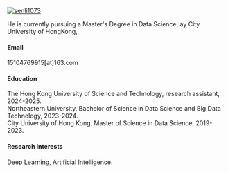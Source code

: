 

[![senli1073](https://img.shields.io/badge/senli1073-github-blue?logo=github)](https://github.com/senli1073)

He is currently pursuing a Master's Degree in Data Science, ay City University of HongKong, 

#### Email
15104769915[at]163.com

#### Education
The Hong Kong University of Science and Technology, research assistant, 2024-2025.\
Northeastern University, Bachelor of Science in Data Science and Big Data Technology, 2023-2024.\
City University of Hong Kong, Master of Science in Data Science, 2019-2023.

#### Research Interests
Deep Learning, Artificial Intelligence.


